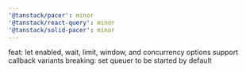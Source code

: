 ```yaml
---
'@tanstack/pacer': minor
'@tanstack/react-query': minor
'@tanstack/solid-pacer': minor
---
```


feat: let enabled, wait, limit, window, and concurrency options support callback variants
breaking: set queuer to be started by default
